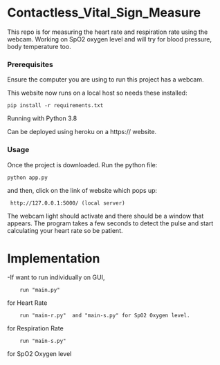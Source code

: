 # Contactless_Vital_Sign_Measure
This repo is for measuring the heart rate and respiration rate using the webcam. Working on SpO2 oxygen level and will try for blood pressure, body temperature too.

### Prerequisites
Ensure the computer you are using to run this project has a webcam. 

This website now runs on a local host so needs these installed:
```
pip install -r requirements.txt
```
Running with Python 3.8

Can be deployed using heroku on a https:// website.

### Usage

Once the project is downloaded. Run the python file:

```
python app.py
```
and then, click on the link of website which pops up:
```
 http://127.0.0.1:5000/ (local server)
```

The webcam light should activate and there should be a window that appears. The program takes a few seconds to detect the pulse and start calculating your heart rate so be patient.


# Implementation

<!--- - In case of plotting graphs, run "graph_plot.py" - For the Eulerian Video Magnification implementation, run "amplify_color.py" --->
  -If want to run individually on GUI, 
  ```
      run "main.py" 
  ```
for Heart Rate
  ```
      run "main-r.py"  and "main-s.py" for SpO2 Oxygen level. 
  ```
for Respiration Rate
  ```
      run "main-s.py"  
  ```
for SpO2 Oxygen level

